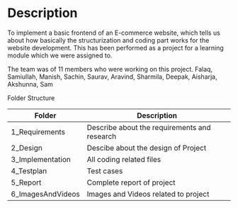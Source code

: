 # Description
 To implement a basic frontend of an E-commerce website, which tells us about how basically the structurization and coding part works for the website development. This has been performed as a project for a learning module which we were assigned to.

The team was of 11 members who were working on this project. Falaq, Samiullah, Manish, Sachin, Saurav, Aravind, Sharmila, Deepak, Aisharja, Akshunna, Sam






Folder Structure

|Folder|Description|
|------|-----------|
|1_Requirements |	Describe about the requirements and research|
|2_Design |	Descibe about the design of Project|
|3_Implementation	|All coding related files|
|4_Testplan |	Test cases|
|5_Report	| Complete report of project|
|6_ImagesAndVideos |Images and Videos related to project|



